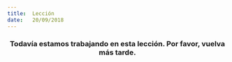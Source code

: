 ```yaml
---
title:  Lección
date:   20/09/2018
---
```


### <center>Todavía estamos trabajando en esta lección. Por favor, vuelva más tarde.</center>